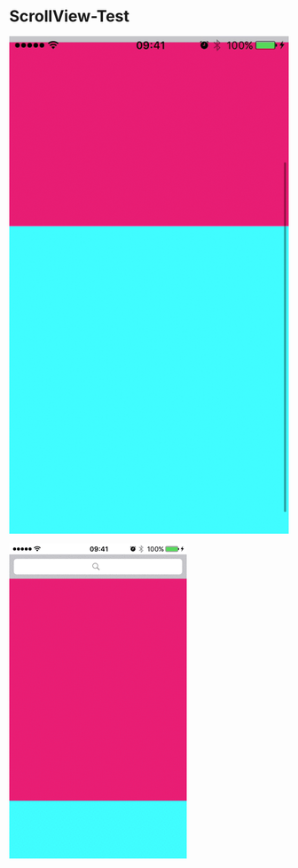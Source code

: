 # ScrollView-Test

![image](https://github.com/Marviszhao/ScrollView-Test/blob/master/1.gif)


![image](https://github.com/Marviszhao/ScrollView-Test/blob/master/2.gif)
